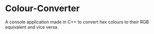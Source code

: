 # Colour-Converter
A console application made in C++ to convert hex colours to their RGB equivalent and vice versa.
